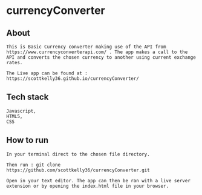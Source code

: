 # currencyConverter

## About

    This is Basic Currency converter making use of the API from  https://www.currencyconverterapi.com/ . The app makes a call to the API and converts the chosen currency to another using current exchange rates.

    The Live app can be found at : https://scottkelly36.github.io/currencyConverter/

## Tech stack

    Javascript,
    HTML5,
    CSS

## How to run

    In your terminal direct to the chosen file directory.

    Then run : git clone https://github.com/scottkelly36/currencyConverter.git

    Open in your text editor. The app can then be ran with a live server extension or by opening the index.html file in your browser.
